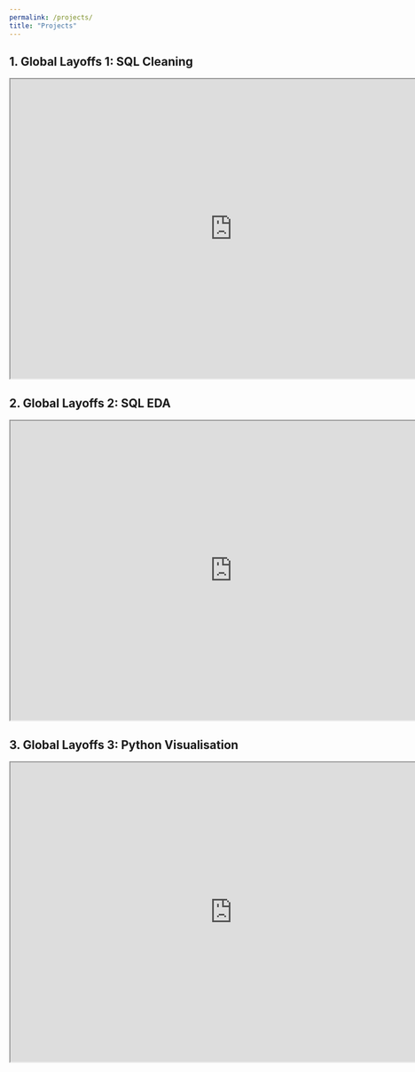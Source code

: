 ```yaml
---
permalink: /projects/
title: "Projects"
---
```


## 1. Global Layoffs 1: SQL Cleaning  
<iframe src="https://drive.google.com/file/d/1J_6bMXdwvX4F5DUIPNMFE8QLg14H8OZ2/preview" width="800" height="540" allow="autoplay"></iframe>  

## 2. Global Layoffs 2: SQL EDA  
<iframe src="https://drive.google.com/file/d/1-_EOt8C0qfodntrBniNRrNFVC50MiuU1/preview" width="800" height="540" allow="autoplay"></iframe>

## 3. Global Layoffs 3: Python Visualisation  
<iframe src="https://docs.google.com/document/d/12TnjdsDxfx41_urSAOTFZcnRdkJ0kgo1mQ44bqIrAVo/edit?usp=sharing" width="800" height="540" allow="autoplay"></iframe>